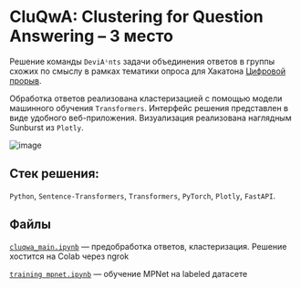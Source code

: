 # CluQwA: Clustering for Question Answering – 3 место

Решение команды `DeviAⁱnts` задачи объединения ответов в группы схожих по смыслу в рамках тематики опроса для Хакатона [Цифровой прорыв](https://hacks-ai.ru).

Обработка ответов реализована кластеризацией с помощью модели машинного обучения `Transformers`. Интерфейс решения представлен в виде удобного веб-приложения. Визуализация реализована наглядным Sunburst из `Plotly`.

![image](https://github.com/mathewpolonsky/CluQwA/assets/112184397/0e0afea0-194f-4ed8-9ca2-75b9a0831cfb)

## Стек решения:
`Python`, `Sentence-Transformers`, `Transformers`, `PyTorch`, `Plotly`, `FastAPI`.


## Файлы

[`cluqwa_main.ipynb`](cluqwa_main.ipynb) — предобработка ответов, кластеризация. Решение хостится на Colab через ngrok

[`training mpnet.ipynb`](training(nbsp)mpnet.ipynb) — обучение MPNet на labeled датасете
